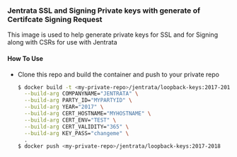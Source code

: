 ### Jentrata SSL and Signing Private keys with generate of Certifcate Signing Request

This image is used to help generate private keys for SSL and for Signing along with CSRs for use with Jentrata

#### How To Use

* Clone this repo and build the container and push to your private repo
    ```bash
    $ docker build -t <my-private-repo>/jentrata/loopback-keys:2017-2018 \
      --build-arg COMPANYNAME="JENTRATA" \
      --build-arg PARTY_ID="MYPARTYID" \
      --build-arg YEAR="2017" \
      --build-arg CERT_HOSTNAME="MYHOSTNAME" \
      --build-arg CERT_ENV="TEST" \
      --build-arg CERT_VALIDITY="365" \
      --build-arg KEY_PASS="changeme" \
      .
    $ docker push <my-private-repo>/jentrata/loopback-keys:2017-2018
    ```
